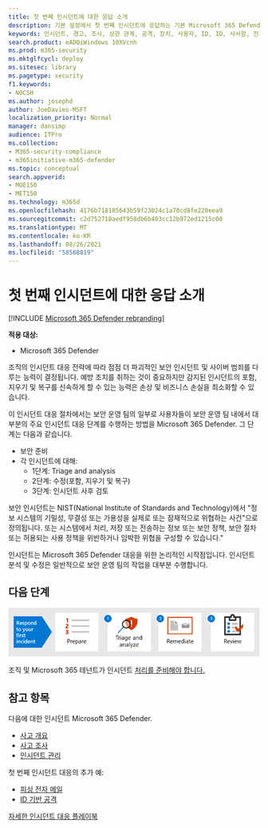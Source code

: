 ```yaml
---
title: 첫 번째 인시던트에 대한 응답 소개
description: 기본 설정에서 첫 번째 인시던트에 응답하는 기본 Microsoft 365 Defender.
keywords: 인시던트, 경고, 조사, 상관 관계, 공격, 장치, 사용자, ID, ID, 사서함, 전자 메일, 365, microsoft, m365, 인시던트 대응, 사이버 공격
search.product: eADQiWindows 10XVcnh
ms.prod: m365-security
ms.mktglfcycl: deploy
ms.sitesec: library
ms.pagetype: security
f1.keywords:
- NOCSH
ms.author: josephd
author: JoeDavies-MSFT
localization_priority: Normal
manager: dansimp
audience: ITPro
ms.collection:
- M365-security-compliance
- m365initiative-m365-defender
ms.topic: conceptual
search.appverid:
- MOE150
- MET150
ms.technology: m365d
ms.openlocfilehash: 4176b718105643b59f23024c1a70cd8fe220eea9
ms.sourcegitcommit: c2d752718aedf958db6b403cc12b972ed1215c00
ms.translationtype: MT
ms.contentlocale: ko-KR
ms.lasthandoff: 08/26/2021
ms.locfileid: "58568819"
---
```

# <a name="introduction-to-responding-to-your-first-incident"></a>첫 번째 인시던트에 대한 응답 소개

[!INCLUDE [Microsoft 365 Defender rebranding](../includes/microsoft-defender.md)]

**적용 대상:**
- Microsoft 365 Defender

조직의 인시던트 대응 전략에 따라 점점 더 파괴적인 보안 인시던트 및 사이버 범죄를 다루는 능력이 결정됩니다. 예방 조치를 취하는 것이 중요하지만 감지된 인시던트의 포함, 지우기 및 복구를 신속하게 할 수 있는 능력은 손상 및 비즈니스 손실을 최소화할 수 있습니다.

이 인시던트 대응 절차에서는 보안 운영 팀의 일부로 사용자들이 보안 운영 팀 내에서 대부분의 주요 인시던트 대응 단계를 수행하는 방법을 Microsoft 365 Defender. 그 단계는 다음과 같습니다.

- 보안 준비
- 각 인시던트에 대해:
  - 1단계: Triage and analysis
  - 2단계: 수정(포함, 지우기 및 복구)
  - 3단계: 인시던트 사후 검토

보안 인시던트는 NIST(National Institute of Standards and Technology)에서 "정보 시스템의 기밀성, 무결성 또는 가용성을 실제로 또는 잠재적으로 위협하는 사건"으로 정의됩니다. 또는 시스템에서 처리, 저장 또는 전송하는 정보 또는 보안 정책, 보안 절차 또는 허용되는 사용 정책을 위반하거나 임박한 위협을 구성할 수 있습니다."

인시던트는 Microsoft 365 Defender 대응을 위한 논리적인 시작점입니다. 인시던트 분석 및 수정은 일반적으로 보안 운영 팀의 작업을 대부분 수행합니다.

## <a name="next-step"></a>다음 단계

[![조직 및 테넌트 Microsoft 365 준비합니다.](../../media/first-incident-overview/first-incident-path.png)](first-incident-prepare.md)

조직 및 Microsoft 365 테넌트가 인시던트 [처리를 준비해야 합니다.](first-incident-prepare.md)

## <a name="see-also"></a>참고 항목

다음에 대한 인시던트 Microsoft 365 Defender.

- [사고 개요](incidents-overview.md)
- [사고 조사](investigate-incidents.md)
- [인시던트 관리](manage-incidents.md)

첫 번째 인시던트 대응의 추가 예:

- [피싱 전자 메일](first-incident-path-phishing.md)
- [ID 기반 공격](first-incident-path-identity.md)

[자세한 인시던트 대응 플레이북](/security/compass/incident-response-playbooks)


